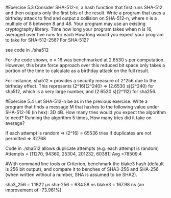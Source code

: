 #Exercise 5.3 Consider SHA-512-n, a hash function that first runs SHA-512 and then outputs only the first  bits of the result. Write a program that uses a birthday attack to find and output a collision on SHA-512-n, where n is a multiple of 8 between 8 and 48. Your program may use an existing cryptography library. Time how long your program takes when n is 16, averaged over five runs for each  How long would you expect your program to take for SHA-512-256? For SHA-512?

see code in ./sha512

For the code shown, n = 16 was benchmarked at 2.6530 s per computation. However, this brute force approach over this reduced bit space only takes a portion of the time to calculate as a birthday attack on the full result.

For instance, sha512 = provides a security measure of 2^256 due to the birthday effect. This represents (2^16)(2^240) => (2.6530 s)(2^240) for sha512, which is a very large number, and (2.6530 s)(2^112) for sha256.

#Exercise 5.4 Let SHA-512-n be as in the previous exercise. Write a program that finds a message M that hashes to the following value under SHA-512-16 (in hex): 3D 4B. How many tries would you expect the algorithm to need? Running the algorithm 5 times, How many tries did it take on average?

If each attempt is random => (2^16) = 65536 tries
If duplicates are not permitted => 32768

Code in ./sha512 allows duplicate attempts (e.g. each attempt is random)
Attempts = [11270, 94360, 25304, 201232, 60381]
Avg =78509.4


#With command line tools or Criterion, benchmark the blake3 hash (default is 256 bit output), and compare it to benches of SHA3-256 and SHA-256 (when written without a number, SHA is assumed to be SHA2).

sha3_256 = 1.1822 µs
sha-256 = 634.58 ns
blake3 = 167.98 ns (an improvement of -73.961%)

